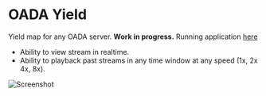 OADA Yield
===========

Yield map for any OADA server. **Work in progress.**
Running application [here](http://oadablue.herokuapp.com/)

- Ability to view stream in realtime.
- Ability to playback past streams in any time window at any speed (1x, 2x 4x, 8x).

![Screenshot](https://dl.dropboxusercontent.com/u/41564792/Screen%20Shot%202014-11-24%20at%207.28.29%20PM.png)
